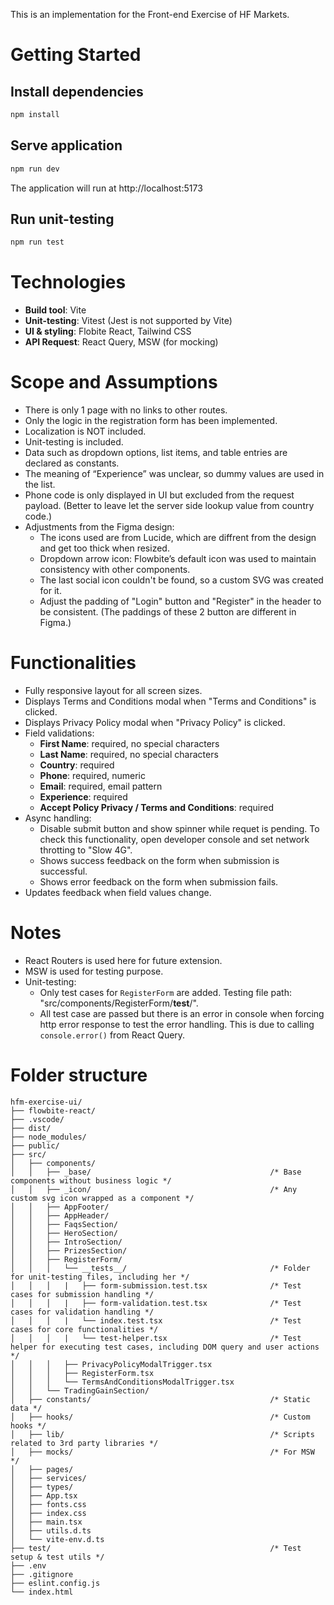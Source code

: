 This is an implementation for the Front-end Exercise of HF Markets.

# Getting Started
## Install dependencies
```bash
npm install
```
## Serve application
```bash
npm run dev
```
The application will run at http://localhost:5173
## Run unit-testing
```bash
npm run test
```

# Technologies
- **Build tool**: Vite
- **Unit-testing**: Vitest (Jest is not supported by Vite)
- **UI & styling**: Flobite React, Tailwind CSS
- **API Request**: React Query, MSW (for mocking)

# Scope and Assumptions
- There is only 1 page with no links to other routes.
- Only the logic in the registration form has been implemented.
- Localization is NOT included.
- Unit-testing is included.
- Data such as dropdown options, list items, and table entries are declared as constants.
- The meaning of “Experience” was unclear, so dummy values are used in the list.
- Phone code is only displayed in UI but excluded from the request payload. (Better to leave let the server side lookup value from country code.)
- Adjustments from the Figma design:
  - The icons used are from Lucide, which are diffrent from the design and get too thick when resized.
  - Dropdown arrow icon: Flowbite’s default icon was used to maintain consistency with other components.
  - The last social icon couldn't be found, so a custom SVG was created for it.
  - Adjust the padding of "Login" button and "Register" in the header to be consistent. (The paddings of these 2 button are different in Figma.)

# Functionalities
- Fully responsive layout for all screen sizes.
- Displays Terms and Conditions modal when "Terms and Conditions" is clicked.
- Displays Privacy Policy modal when "Privacy Policy" is clicked.
- Field validations:
  - **First Name**: required, no special characters
  - **Last Name**: required, no special characters
  - **Country**: required
  - **Phone**: required, numeric
  - **Email**: required, email pattern
  - **Experience**: required
  - **Accept Policy Privacy / Terms and Conditions**: required
- Async handling:
  - Disable submit button and show spinner while requet is pending.
    To check this functionality, open developer console and set network throtting to "Slow 4G".
  - Shows success feedback on the form when submission is successful.
  - Shows error feedback on the form when submission fails.
- Updates feedback when field values change.

# Notes
- React Routers is used here for future extension.
- MSW is used for testing purpose.
- Unit-testing:
  - Only test cases for `RegisterForm` are added. Testing file path: "src/components/RegisterForm/__test__/".
  - All test case are passed
    but there is an error in console when forcing http error response to test the error handling.
    This is due to calling `console.error()` from React Query.

# Folder structure
```
hfm-exercise-ui/
├── flowbite-react/
├── .vscode/
├── dist/
├── node_modules/
├── public/
├── src/
│   ├── components/
│   │   ├── _base/                                        /* Base components without business logic */
│   │   ├── _icon/                                        /* Any custom svg icon wrapped as a component */
│   │   ├── AppFooter/
│   │   ├── AppHeader/
│   │   ├── FaqsSection/
│   │   ├── HeroSection/
│   │   ├── IntroSection/
│   │   ├── PrizesSection/
│   │   ├── RegisterForm/
│   │   │   └── __tests__/                                /* Folder for unit-testing files, including her */
│   │   │   |   ├── form-submission.test.tsx              /* Test cases for submission handling */
│   │   │   |   ├── form-validation.test.tsx              /* Test cases for validation handling */
│   │   │   |   └── index.test.tsx                        /* Test cases for core functionalities */
│   │   │   |   └── test-helper.tsx                       /* Test helper for executing test cases, including DOM query and user actions */
│   │   │   ├── PrivacyPolicyModalTrigger.tsx
│   │   │   ├── RegisterForm.tsx
│   │   │   └── TermsAndConditionsModalTrigger.tsx
│   │   └── TradingGainSection/
│   ├── constants/                                        /* Static data */
│   ├── hooks/                                            /* Custom hooks */
│   ├── lib/                                              /* Scripts related to 3rd party libraries */
│   ├── mocks/                                            /* For MSW */
│   ├── pages/
│   ├── services/
│   ├── types/
│   ├── App.tsx
│   ├── fonts.css
│   ├── index.css
│   ├── main.tsx
│   ├── utils.d.ts
│   └── vite-env.d.ts
├── test/                                                 /* Test setup & test utils */
├── .env
├── .gitignore
├── eslint.config.js
└── index.html
```
